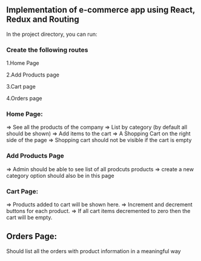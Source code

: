 ## Implementation of e-commerce app using React, Redux and Routing

In the project directory, you can run:

### Create the following routes

1.Home Page 

2.Add Products page

3.Cart page

4.Orders page 

### Home Page:

=> See all the products of the company
=> List by category (by default all should be shown)
=> Add items to the cart
=> A Shopping Cart on the right side of the page
=> Shopping cart should not be visible if the cart is empty

### Add Products Page

=> Admin should be able to see list of all prodcuts products
=> create a new category option should also be in this page

### Cart Page:

=> Products added to cart will be shown here.
=> Increment and decrement buttons for each product.
=> If all cart items decremented to zero then the cart will be empty.

## Orders Page:

Should list all the orders with product information in a meaningful way




